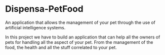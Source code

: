 # Dispensa-PetFood
An application that allows the management of your pet through the use of artificial intelligence systems.

In this project we have to build an application that can help all the owners of pets for handling all the aspect of your pet.
From the management of the food, the health and all the stuff correlated to your pet.
